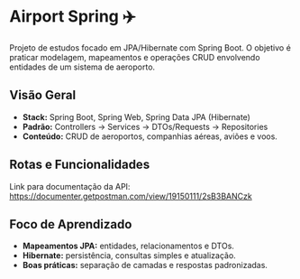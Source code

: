 # Airport Spring ✈️

Projeto de estudos focado em JPA/Hibernate com Spring Boot. O objetivo é praticar modelagem, mapeamentos e operações CRUD envolvendo entidades de um sistema de aeroporto.

## Visão Geral
- **Stack:** Spring Boot, Spring Web, Spring Data JPA (Hibernate)
- **Padrão:** Controllers → Services → DTOs/Requests → Repositories
- **Conteúdo:** CRUD de aeroportos, companhias aéreas, aviões e voos.

## Rotas e Funcionalidades

Link para documentação da API: https://documenter.getpostman.com/view/19150111/2sB3BANCzk

## Foco de Aprendizado
- **Mapeamentos JPA:** entidades, relacionamentos e DTOs.
- **Hibernate:** persistência, consultas simples e atualização.
- **Boas práticas:** separação de camadas e respostas padronizadas.


